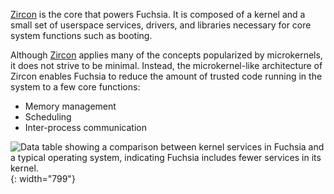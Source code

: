 [Zircon][glossary.zircon] is the core that powers Fuchsia.
It is composed of a kernel and a small set of userspace services, drivers,
and libraries necessary for core system functions such as booting.

Although [Zircon][glossary.zircon] applies many of the concepts popularized by
microkernels, it does not strive to be minimal. Instead, the microkernel-like
architecture of Zircon enables Fuchsia to reduce the amount of trusted code
running in the system to a few core functions:

* Memory management
* Scheduling
* Inter-process communication

![Data table showing a comparison between kernel services in Fuchsia and a
 typical operating system, indicating Fuchsia includes fewer services in its
 kernel.](/docs/get-started/images/intro/kernel-services.png){: width="799"}

[glossary.zircon]: /docs/glossary/README.md#zircon
